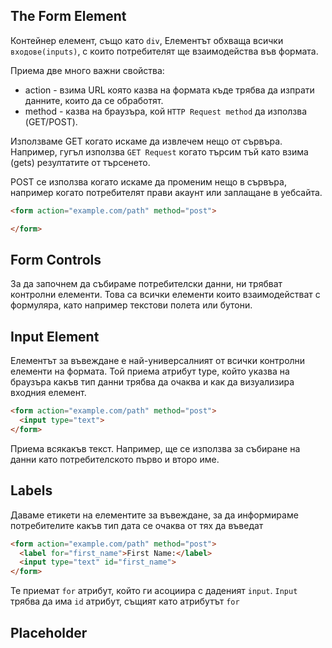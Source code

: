 
## The Form Element

Контейнер елемент, също като `div`, Елементът  обхваща всички `входове(inputs)`, с които потребителят ще взаимодейства във формата.

Приема две много важни свойства: 
- action - взима URL която казва на формата къде трябва да изпрати данните, които да се обработят. 
- method - казва на браузъра, кой `HTTP Request method` да използва (GET/POST).

Използваме GET когато искаме да извлечем нещо от сървъра. Например, гугъл използва `GET Request` когато търсим тъй като взима (gets) резултатите от търсенето.

POST се използва когато искаме да променим нещо в сървъра, например когато потребителят прави акаунт или заплащане в уебсайта.

```html
<form action="example.com/path" method="post">

</form>
```

## Form Controls

За да започнем да събираме потребителски данни, ни трябват контролни елементи. Това са всички елементи които взаимодействат с формуляра, като например текстови полета или бутони.

## Input Element

Елементът за въвеждане е най-универсалният от всички контролни елементи на формата. Той приема атрибут type, който указва на браузъра какъв тип данни трябва да очаква и как да визуализира входния елемент.

```html
<form action="example.com/path" method="post">
  <input type="text">
</form>
```

Приема всякакъв текст. Например, ще се използва за събиране на данни като потребителското първо и второ име.

## Labels

Даваме етикети на елементите за въвеждане, за да информираме потребителите какъв тип дата се очаква от тях да въведат 

```html
<form action="example.com/path" method="post">
  <label for="first_name">First Name:</label>
  <input type="text" id="first_name">
</form>
```

Те приемат `for` атрибут, който ги асоциира с даденият `input`.  `Input` трябва да има `id` атрибут, същият като атрибутът `for` 

## Placeholder 

